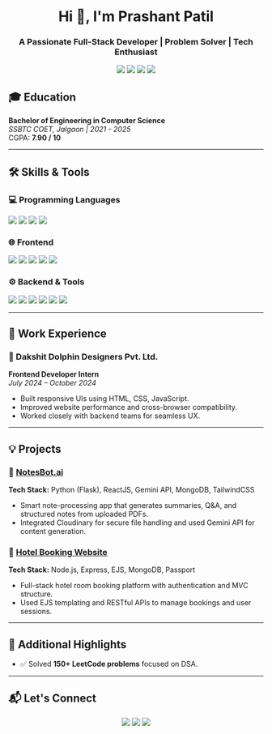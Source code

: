 <h1 align="center">Hi 👋, I'm Prashant Patil</h1>
<h3 align="center">A Passionate Full-Stack Developer | Problem Solver | Tech Enthusiast</h3>

<p align="center">
  <a href="mailto:prashantjpatil49@gmail.com"><img src="https://img.shields.io/badge/Email-D14836?style=for-the-badge&logo=gmail&logoColor=white"/></a>
  <a href="https://github.com/prashant1177"><img src="https://img.shields.io/badge/GitHub-181717?style=for-the-badge&logo=github&logoColor=white"/></a>
  <a href="https://www.linkedin.com/in/prashantjpatil49/"><img src="https://img.shields.io/badge/LinkedIn-0A66C2?style=for-the-badge&logo=linkedin&logoColor=white"/></a>
  <a href="https://leetcode.com/prashantjpatil49/"><img src="https://img.shields.io/badge/LeetCode-FFA116?style=for-the-badge&logo=leetcode&logoColor=black"/></a>
</p>

## 🎓 Education

**Bachelor of Engineering in Computer Science**  
_SSBTC COET, Jalgaon | 2021 - 2025_  
CGPA: **7.90 / 10**

---

## 🛠️ Skills & Tools

### 💻 Programming Languages  
<p>
  <img src="https://img.shields.io/badge/Python-3776AB?style=for-the-badge&logo=python&logoColor=white"/>
  <img src="https://img.shields.io/badge/JavaScript-F7DF1E?style=for-the-badge&logo=javascript&logoColor=black"/>
  <img src="https://img.shields.io/badge/Java-ED8B00?style=for-the-badge&logo=java&logoColor=white"/>
  <img src="https://img.shields.io/badge/SQL-4479A1?style=for-the-badge&logo=postgresql&logoColor=white"/>
</p>

### 🌐 Frontend  
<p>
  <img src="https://img.shields.io/badge/React-20232A?style=for-the-badge&logo=react&logoColor=61DAFB"/>
  <img src="https://img.shields.io/badge/TailwindCSS-06B6D4?style=for-the-badge&logo=tailwind-css&logoColor=white"/>
  <img src="https://img.shields.io/badge/Bootstrap-7952B3?style=for-the-badge&logo=bootstrap&logoColor=white"/>
  <img src="https://img.shields.io/badge/HTML5-E34F26?style=for-the-badge&logo=html5&logoColor=white"/>
  <img src="https://img.shields.io/badge/CSS3-1572B6?style=for-the-badge&logo=css3&logoColor=white"/>
</p>

### ⚙️ Backend & Tools  
<p>
  <img src="https://img.shields.io/badge/Node.js-339933?style=for-the-badge&logo=node.js&logoColor=white"/>
  <img src="https://img.shields.io/badge/Express.js-000000?style=for-the-badge&logo=express&logoColor=white"/>
  <img src="https://img.shields.io/badge/MongoDB-4EA94B?style=for-the-badge&logo=mongodb&logoColor=white"/>
  <img src="https://img.shields.io/badge/MySQL-00758F?style=for-the-badge&logo=mysql&logoColor=white"/>
  <img src="https://img.shields.io/badge/Git-F05032?style=for-the-badge&logo=git&logoColor=white"/>
  <img src="https://img.shields.io/badge/Vercel-000000?style=for-the-badge&logo=vercel&logoColor=white"/>
</p>

---

## 💼 Work Experience

### 🏢 Dakshit Dolphin Designers Pvt. Ltd.  
**Frontend Developer Intern**  
_July 2024 – October 2024_

- Built responsive UIs using HTML, CSS, JavaScript.
- Improved website performance and cross-browser compatibility.
- Worked closely with backend teams for seamless UX.

---

## 💡 Projects

### 🔹 [NotesBot.ai](https://github.com/prashant1177/NotesBot)
**Tech Stack:** Python (Flask), ReactJS, Gemini API, MongoDB, TailwindCSS  
- Smart note-processing app that generates summaries, Q&A, and structured notes from uploaded PDFs.
- Integrated Cloudinary for secure file handling and used Gemini API for content generation.

### 🔹 [Hotel Booking Website](https://github.com/prashant1177/hotel-booking)
**Tech Stack:** Node.js, Express, EJS, MongoDB, Passport  
- Full-stack hotel room booking platform with authentication and MVC structure.
- Used EJS templating and RESTful APIs to manage bookings and user sessions.

---

## 🚀 Additional Highlights

- ✅ Solved **150+ LeetCode problems** focused on DSA.
  
---

## 📬 Let's Connect

<p align="center">
  <a href="https://www.linkedin.com/in/prashantjpatil49/"><img src="https://img.shields.io/badge/LinkedIn-blue?style=for-the-badge&logo=linkedin"/></a>
  <a href="https://github.com/prashant1177"><img src="https://img.shields.io/badge/GitHub-black?style=for-the-badge&logo=github"/></a>
  <a href="https://leetcode.com/prashant1712/"><img src="https://img.shields.io/badge/LeetCode-yellow?style=for-the-badge&logo=leetcode&logoColor=black"/></a>
</p>
